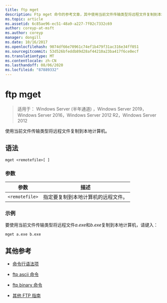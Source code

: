 ```yaml
---
title: ftp mget
description: Ftp mget 命令的参考文章，其中使用当前文件传输类型将远程文件复制到本地计算机。
ms.topic: article
ms.assetid: 6c85ae96-ec51-48a9-a227-7f02c7332c69
author: coreyp-at-msft
ms.author: coreyp
manager: dongill
ms.date: 10/16/2017
ms.openlocfilehash: 9074df66e70961c74ef1b479f31ac316e34ff051
ms.sourcegitcommit: 53d526bfeddb89d28af44210a23ba417f6ce0ecf
ms.translationtype: MT
ms.contentlocale: zh-CN
ms.lasthandoff: 08/06/2020
ms.locfileid: "87889332"
---
```

# <a name="ftp-mget"></a>ftp mget

> 适用于： Windows Server (半年通道) ，Windows Server 2019，Windows Server 2016，Windows Server 2012 R2，Windows Server 2012

使用当前文件传输类型将远程文件复制到本地计算机。

## <a name="syntax"></a>语法

```
mget <remotefile>[ ]
```

### <a name="parameters"></a>参数

| 参数 | 描述 |
| --------- | ----------- |
| `<remotefile>` | 指定要复制到本地计算机的远程文件。 |

### <a name="examples"></a>示例

要使用当前文件传输类型将远程文件*a.exe*和*b.exe*复制到本地计算机，请键入：

```
mget a.exe b.exe
```

## <a name="additional-references"></a>其他参考

- [命令行语法项](command-line-syntax-key.md)

- [ftp ascii 命令](ftp-ascii.md)

- [ftp binary 命令](ftp-binary.md)

- [其他 FTP 指南](/previous-versions/orphan-topics/ws.10/cc756013(v=ws.10))
